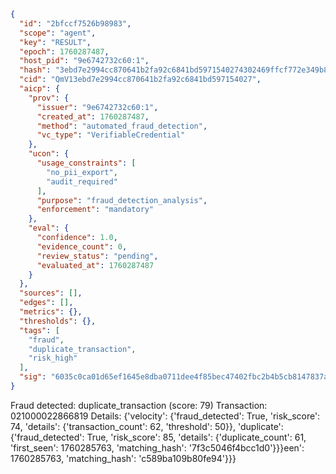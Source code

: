 ```json
{
  "id": "2bfccf7526b98983",
  "scope": "agent",
  "key": "RESULT",
  "epoch": 1760287487,
  "host_pid": "9e6742732c60:1",
  "hash": "3ebd7e2994cc870641b2fa92c6841bd5971540274302469ffcf772e349b8e2c9",
  "cid": "QmV13ebd7e2994cc870641b2fa92c6841bd597154027",
  "aicp": {
    "prov": {
      "issuer": "9e6742732c60:1",
      "created_at": 1760287487,
      "method": "automated_fraud_detection",
      "vc_type": "VerifiableCredential"
    },
    "ucon": {
      "usage_constraints": [
        "no_pii_export",
        "audit_required"
      ],
      "purpose": "fraud_detection_analysis",
      "enforcement": "mandatory"
    },
    "eval": {
      "confidence": 1.0,
      "evidence_count": 0,
      "review_status": "pending",
      "evaluated_at": 1760287487
    }
  },
  "sources": [],
  "edges": [],
  "metrics": {},
  "thresholds": {},
  "tags": [
    "fraud",
    "duplicate_transaction",
    "risk_high"
  ],
  "sig": "6035c0ca01d65ef1645e8dba0711dee4f85bec47402fbc2b4b5cb8147837a846"
}
```

Fraud detected: duplicate_transaction (score: 79)
Transaction: 021000022866819
Details: {'velocity': {'fraud_detected': True, 'risk_score': 74, 'details': {'transaction_count': 62, 'threshold': 50}}, 'duplicate': {'fraud_detected': True, 'risk_score': 85, 'details': {'duplicate_count': 61, 'first_seen': 1760285763, 'matching_hash': '7f3c5046f4bcc1d0'}}}een': 1760285763, 'matching_hash': 'c589ba109b80fe94'}}}